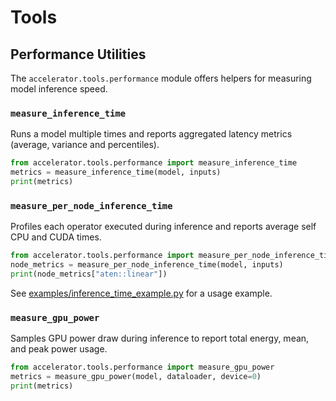 # Tools

## Performance Utilities

The `accelerator.tools.performance` module offers helpers for measuring model inference speed.

### `measure_inference_time`

Runs a model multiple times and reports aggregated latency metrics (average, variance and percentiles).

```python
from accelerator.tools.performance import measure_inference_time
metrics = measure_inference_time(model, inputs)
print(metrics)
```

### `measure_per_node_inference_time`

Profiles each operator executed during inference and reports average self CPU and CUDA times.

```python
from accelerator.tools.performance import measure_per_node_inference_time
node_metrics = measure_per_node_inference_time(model, inputs)
print(node_metrics["aten::linear"])
```

See [examples/inference_time_example.py](../examples/inference_time_example.py) for a usage example.

### `measure_gpu_power`

Samples GPU power draw during inference to report total energy, mean, and peak power usage.

```python
from accelerator.tools.performance import measure_gpu_power
metrics = measure_gpu_power(model, dataloader, device=0)
print(metrics)
```
